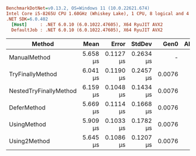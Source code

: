 ``` ini

BenchmarkDotNet=v0.13.2, OS=Windows 11 (10.0.22621.674)
Intel Core i5-8265U CPU 1.60GHz (Whiskey Lake), 1 CPU, 8 logical and 4 physical cores
.NET SDK=6.0.402
  [Host]     : .NET 6.0.10 (6.0.1022.47605), X64 RyuJIT AVX2
  DefaultJob : .NET 6.0.10 (6.0.1022.47605), X64 RyuJIT AVX2


```
|                 Method |     Mean |     Error |    StdDev |   Gen0 | Allocated |
|----------------------- |---------:|----------:|----------:|-------:|----------:|
|           ManualMethod | 5.658 μs | 0.1127 μs | 0.2634 μs |      - |      40 B |
|       TryFinallyMethod | 6.041 μs | 0.1190 μs | 0.2457 μs | 0.0076 |      40 B |
| NestedTryFinallyMethod | 6.159 μs | 0.1048 μs | 0.1434 μs | 0.0076 |      40 B |
|            DeferMethod | 5.669 μs | 0.1114 μs | 0.1668 μs | 0.0076 |      40 B |
|            UsingMethod | 5.909 μs | 0.1033 μs | 0.1782 μs | 0.0076 |      40 B |
|           Using2Method | 5.645 μs | 0.1086 μs | 0.1207 μs | 0.0076 |      40 B |
